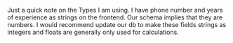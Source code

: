 Just a quick note on the Types I am using. I have phone number and years of experience as strings on the frontend. Our schema implies that they are numbers. I would recommend update our db to make these fields strings as integers and floats are generally only used for calculations.
